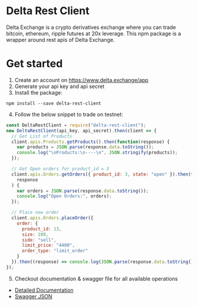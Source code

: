 # Delta Rest Client

Delta Exchange is a crypto derivatives exchange where you can trade bitcoin, ethereum, ripple futures at 20x leverage. This npm package is a wrapper around rest apis of Delta Exchange.

# Get started

1. Create an account on https://www.delta.exchange/app
2. Generate your api key and api secret
3. Install the package:

```
npm install --save delta-rest-client
```

4. Follow the below snippet to trade on testnet:

```javascript
const DeltaRestClient = require("delta-rest-client");
new DeltaRestClient(api_key, api_secret).then(client => {
  // Get List of Products
  client.apis.Products.getProducts().then(function(response) {
    var products = JSON.parse(response.data.toString());
    console.log("\nProducts:\n----\n", JSON.stringify(products));
  });

  // Get Open orders for product_id = 3
  client.apis.Orders.getOrders({ product_id: 3, state: "open" }).then(function(
    response
  ) {
    var orders = JSON.parse(response.data.toString());
    console.log("Open Orders:", orders);
  });

  // Place new order
  client.apis.Orders.placeOrder({
    order: {
      product_id: 13,
      size: 100,
      side: "sell",
      limit_price: "4400",
      order_type: "limit_order"
    }
  }).then((response) => console.log(JSON.parse(response.data.toString()));
});
```

5. Checkout documentation & swagger file for all available operations

- [Detailed Documentation](https://docs.delta.exchange)
- [Swagger JSON](https://docs.delta.exchange/api/swagger_v2.json)
